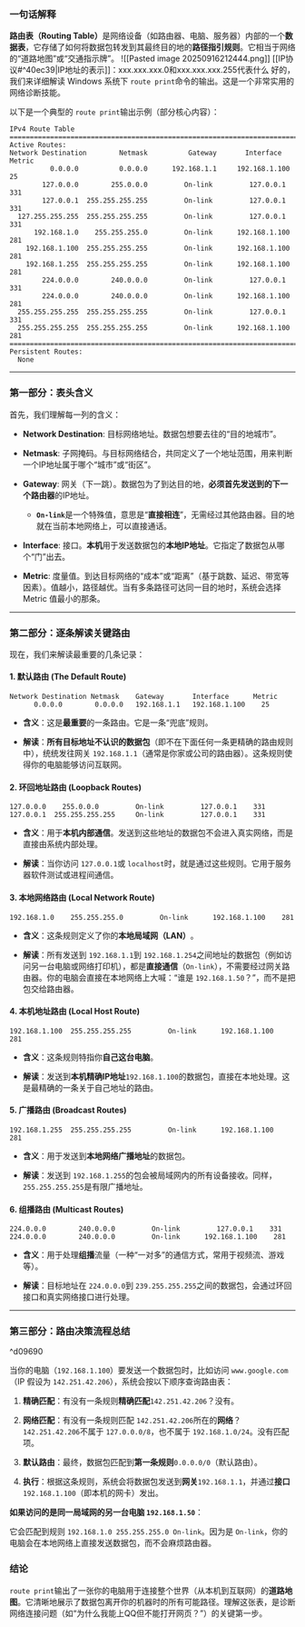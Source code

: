 ### 一句话解释

​**路由表（Routing Table）​**​ 是网络设备（如路由器、电脑、服务器）内部的一个**数据表**，它存储了如何将数据包转发到其最终目的地的**路径指引规则**。它相当于网络的“道路地图”或“交通指示牌”。
![[Pasted image 20250916212444.png]]
[[IP协议#^40ec39|IP地址的表示]]：xxx.xxx.xxx.0和xxx.xxx.xxx.255代表什么
好的，我们来详细解读 Windows 系统下 `route print`命令的输出。这是一个非常实用的网络诊断技能。

以下是一个典型的 `route print`输出示例（部分核心内容）：

```
IPv4 Route Table
===========================================================================
Active Routes:
Network Destination        Netmask          Gateway       Interface  Metric
          0.0.0.0          0.0.0.0      192.168.1.1     192.168.1.100     25
        127.0.0.0        255.0.0.0         On-link         127.0.0.1    331
        127.0.0.1  255.255.255.255         On-link         127.0.0.1    331
  127.255.255.255  255.255.255.255         On-link         127.0.0.1    331
      192.168.1.0    255.255.255.0         On-link      192.168.1.100    281
    192.168.1.100  255.255.255.255         On-link      192.168.1.100    281
    192.168.1.255  255.255.255.255         On-link      192.168.1.100    281
        224.0.0.0        240.0.0.0         On-link         127.0.0.1    331
        224.0.0.0        240.0.0.0         On-link      192.168.1.100    281
  255.255.255.255  255.255.255.255         On-link         127.0.0.1    331
  255.255.255.255  255.255.255.255         On-link      192.168.1.100    281
===========================================================================
Persistent Routes:
  None
```

---

### 第一部分：表头含义

首先，我们理解每一列的含义：

- ​**Network Destination**: 目标网络地址。数据包想要去往的“目的地城市”。
    
- ​**Netmask**: 子网掩码。与目标网络结合，共同定义了一个地址范围，用来判断一个IP地址属于哪个“城市”或“街区”。
    
- ​**Gateway**: 网关（下一跳）。数据包为了到达目的地，​**必须首先发送到的下一个路由器**的IP地址。
    
    - ​**`On-link`**​ 是一个特殊值，意思是“**直接相连**”，无需经过其他路由器。目的地就在当前本地网络上，可以直接通话。
        
    
- ​**Interface**: 接口。​**本机**用于发送数据包的**本地IP地址**。它指定了数据包从哪个“门”出去。
    
- ​**Metric**: 度量值。到达目标网络的“成本”或“距离”（基于跳数、延迟、带宽等因素）。值越小，路径越优。当有多条路径可达同一目的地时，系统会选择 Metric 值最小的那条。
    

---

### 第二部分：逐条解读关键路由

现在，我们来解读最重要的几条记录：

#### 1. 默认路由 (The Default Route)

```
Network Destination Netmask    Gateway       Interface      Metric
      0.0.0.0        0.0.0.0   192.168.1.1   192.168.1.100    25
```

- ​**含义**​：这是**最重要**的一条路由。它是一条“兜底”规则。
    
- ​**解读**​：​**所有目标地址不认识的数据包**​（即不在下面任何一条更精确的路由规则中），统统发往网关 `192.168.1.1`（通常是你家或公司的路由器）。这条规则使得你的电脑能够访问互联网。
    

#### 2. 环回地址路由 (Loopback Routes)

```
127.0.0.0    255.0.0.0         On-link         127.0.0.1    331
127.0.0.1  255.255.255.255     On-link         127.0.0.1    331
```

- ​**含义**​：用于**本机内部通信**。发送到这些地址的数据包不会进入真实网络，而是直接由系统内部处理。
    
- ​**解读**​：当你访问 `127.0.0.1`或 `localhost`时，就是通过这些规则。它用于服务器软件测试或进程间通信。
    

#### 3. 本地网络路由 (Local Network Route)

```
192.168.1.0    255.255.255.0         On-link      192.168.1.100    281
```

- ​**含义**​：这条规则定义了你的**本地局域网（LAN）​**。
    
- ​**解读**​：所有发送到 `192.168.1.1`到 `192.168.1.254`之间地址的数据包（例如访问另一台电脑或网络打印机），都是**直接通信**​（`On-link`），不需要经过网关路由器。你的电脑会直接在本地网络上大喊：“谁是 `192.168.1.50`？”，而不是把包交给路由器。
    

#### 4. 本机地址路由 (Local Host Route)

```
192.168.1.100  255.255.255.255         On-link      192.168.1.100    281
```

- ​**含义**​：这条规则特指你**自己这台电脑**。
    
- ​**解读**​：发送到**本机精确IP地址**​ `192.168.1.100`的数据包，直接在本地处理。这是最精确的一条关于自己地址的路由。
    

#### 5. 广播路由 (Broadcast Routes)

```
192.168.1.255  255.255.255.255         On-link      192.168.1.100    281
```

- ​**含义**​：用于发送到**本地网络广播地址**的数据包。
    
- ​**解读**​：发送到 `192.168.1.255`的包会被局域网内的所有设备接收。同样，`255.255.255.255`是有限广播地址。
    

#### 6. 组播路由 (Multicast Routes)

```
224.0.0.0        240.0.0.0         On-link         127.0.0.1    331
224.0.0.0        240.0.0.0         On-link      192.168.1.100    281
```

- ​**含义**​：用于处理**组播**流量（一种“一对多”的通信方式，常用于视频流、游戏等）。
    
- ​**解读**​：目标地址在 `224.0.0.0`到 `239.255.255.255`之间的数据包，会通过环回接口和真实网络接口进行处理。
    

---

### 第三部分：路由决策流程总结

^d09690

当你的电脑（`192.168.1.100`）要发送一个数据包时，比如访问 `www.google.com`（IP 假设为 `142.251.42.206`），系统会按以下顺序查询路由表：

1. ​**精确匹配**​：有没有一条规则**精确匹配**​ `142.251.42.206`？没有。
    
2. ​**网络匹配**​：有没有一条规则匹配 `142.251.42.206`所在的**网络**​？`142.251.42.206`不属于 `127.0.0.0/8`，也不属于 `192.168.1.0/24`。没有匹配项。
    
3. ​**默认路由**​：最终，数据包匹配到**第一条规则**​ `0.0.0.0/0`（默认路由）。
    
4. ​**执行**​：根据这条规则，系统会将数据包发送到**网关**​ `192.168.1.1`，并通过**接口**​ `192.168.1.100`（即本机的网卡）发出。
    

​**如果访问的是同一局域网的另一台电脑 `192.168.1.50`**​：

它会匹配到规则 `192.168.1.0 255.255.255.0 On-link`。因为是 `On-link`，你的电脑会在本地网络上直接发送数据包，而不会麻烦路由器。

### 结论

`route print`输出了一张你的电脑用于连接整个世界（从本机到互联网）的**道路地图**。它清晰地展示了数据包离开你的机器时的所有可能路径。理解这张表，是诊断网络连接问题（如“为什么我能上QQ但不能打开网页？”）的关键第一步。